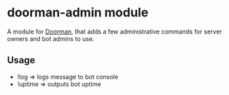 # doorman-admin module
A module for [Doorman](https://github.com/FabricLabs/doorman), that adds a few administrative commands for server owners and bot admins to use.

## Usage

- !log <message> => logs message to bot console
- !uptime => outputs bot uptime
